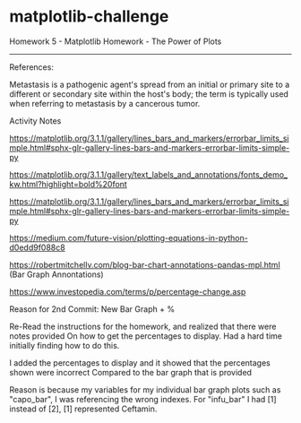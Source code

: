 # matplotlib-challenge
Homework 5 - Matplotlib Homework - The Power of Plots

-------------------------------------------------------------------------

References:

Metastasis is a pathogenic agent's spread from an initial or primary site to a different or secondary site within the host's body; the term is typically used when referring to metastasis by a cancerous tumor.

Activity Notes

 https://matplotlib.org/3.1.1/gallery/lines_bars_and_markers/errorbar_limits_simple.html#sphx-glr-gallery-lines-bars-and-markers-errorbar-limits-simple-py
 
 https://matplotlib.org/3.1.1/gallery/text_labels_and_annotations/fonts_demo_kw.html?highlight=bold%20font
 
 https://matplotlib.org/3.1.1/gallery/lines_bars_and_markers/errorbar_limits_simple.html#sphx-glr-gallery-lines-bars-and-markers-errorbar-limits-simple-py
 
 https://medium.com/future-vision/plotting-equations-in-python-d0edd9f088c8

https://robertmitchellv.com/blog-bar-chart-annotations-pandas-mpl.html (Bar Graph Annontations)

https://www.investopedia.com/terms/p/percentage-change.asp



Reason for 2nd Commit: New Bar Graph + %

Re-Read the instructions for the homework, and realized that there were notes provided 
On how to get the percentages to display. Had a hard time initially finding how to do this. 

I added the percentages to display and it showed that the percentages shown were incorrect
Compared to the bar graph that is provided

Reason is because my variables for my individual bar graph plots such as "capo_bar", I was referencing the wrong indexes. For "infu_bar" I had [1] instead of [2], [1] represented Ceftamin. 
